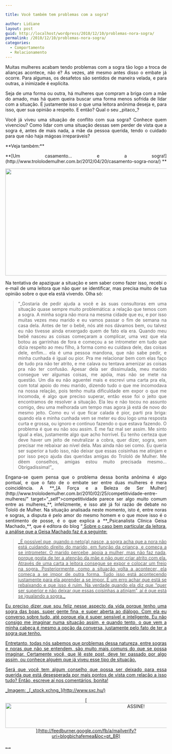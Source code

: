 ```yaml
---

title: Você também tem problemas com a sogra?

author: Lidiane
layout: post
guid: http://localhost/wordpress/2010/12/10/problemas-nora-sogra/
permalink: /2010/12/10/problemas-nora-sogra/
categories:
  - Comportamento
  - Relacionamento
---
```

<p style="text-align: justify;">
  Muitas mulheres acabam tendo problemas com a sogra tão logo a troca de alianças acontece, não é? Ás vezes, até mesmo antes disso o embate já ocorre. Para algumas, os desafetos são sentidos de maneira velada, e para outras, a inimizade é explícita.
</p>

<p style="text-align: justify;">
  Seja de uma forma ou outra, há mulheres que compram a briga com a mãe do amado, mas há quem queira buscar uma forma menos sofrida de lidar com a situação. É justamente isso o que uma leitora anônima deseja e, para isso, quer sua opinião a respeito. E então? Qual o seu _pitaco_?
</p>

<!--more-->

<p style="text-align: justify;">
  Você já viveu uma situação de conflito com sua sogra? Conhece quem vivenciou? Como lidar com uma situação dessas sem perder de vista que a sogra é, antes de mais nada, a mãe da pessoa querida, tendo o cuidado para que não haja mágoas irreparáveis?
</p>

<p style="text-align: justify;">
  **Veja também:**
</p>

<p style="text-align: justify;">
  **[Um casamento&#8230; e a sogra!](http://www.trololodemulher.com.br/2012/04/20/casamento-sogra-nora/) **
</p>

<p align="center">
  <a href="http://www.trololodemulher.com.br/blog/wp-content/uploads/2010/12/mulher-pensativa.jpg"><img class="alignnone size-full wp-image-5610" title="mulher pensativa" src="http://www.trololodemulher.com.br/blog/wp-content/uploads/2010/12/mulher-pensativa.jpg" alt="" width="512" height="334" /></a>
</p>

<p style="text-align: justify;">
  Na tentativa de apaziguar a situação e sem saber como fazer isso, recebi o e-mail de uma leitora que não quer se identificar, mas precisa muito de tua opinião sobre o que ela está vivendo. Olha só:
</p>

<blockquote style="text-align: justify;">
  <p>
    “_Gostaria de pedir ajuda a você e às suas consultoras em uma situação quase sempre muito problemática: a relação que temos com a sogra. A minha sogra não mora na mesma cidade que eu, e por isso muitas vezes meu marido e eu vamos passar o fim de semana na casa dela. Antes de ter o bebê, nós até nos dávamos bem, ou talvez eu não tivesse ainda enxergado quem de fato ela era. Quando meu bebê nasceu as coisas começaram a complicar, uma vez que ela botou as garrinhas de fora e começou a se intrometer em tudo que dizia respeito ao meu filho, à forma como eu cuidava dele, das coisas dele, enfim&#8230; ela é uma pessoa mandona, que não sabe pedir, e minha cunhada é igual ou pior. Pra me relacionar bem com elas faço de tudo pra não ter atrito, e me calava ou tentava amenizar as coisas pra não ter confusão. Apesar dela ser dissimulada, meu marido consegue ver algumas coisas, me apóia, mas não se mete na questão. Um dia eu não aguentei mais e escrevi uma carta pra ela, com total apoio do meu marido, dizendo tudo o que me incomodava na nossa relação, pois tenho muita dificuldade em expor o que me incomoda, é algo que preciso superar, então esse foi o jeito que encontramos de resolver a situação. Ela leu e não tocou no assunto comigo, deu uma melhorada um tempo mas agora já está de novo do mesmo jeito. Como eu vi que ficar calada é pior, parti pra briga: quando ela e minha cunhada vem se meter eu dou logo uma resposta curta e grossa, ou ignoro e continuo fazendo o que estava fazendo. O problema é que eu não sou assim. E me faz mal ser assim. Me sinto igual a elas, justamente algo que acho horrível. Eu tenho certeza que deve haver um jeito de neutralizar a cobra, quer dizer, sogra, sem precisar me rebaixar ao nível dela. Mas ainda não sei como. Eu queria ser superior a tudo isso, não deixar que essas coisinhas me atinjam e por isso peço ajuda das queridas amigas do Trololó de Mulher. Me dêem conselhos, amigas estou muito precisada mesmo&#8230; Obrigadíssima!”_
  </p>
</blockquote>

<p style="text-align: justify;">
  Engana-se quem pensa que o problema dessa bonita anônima é algo pontual, e que o fato de o embate ser entre duas mulheres é mera coincidência. A **_[A Força e a Beleza de Ser Mulher](http://www.trololodemulher.com.br/2010/02/25/competitividade-entre-mulheres/" target="_self">competitividade parece ser algo muito comum entre as mulheres</a>_**, infelizmente, e isso até já foi razão de debate no Tololó de Mulher. Na situação analisada neste momento, isto é, entre noras e sogras, a disputa é pelo amor do mesmo homem e o que move isso é o sentimento de posse, é o que explica a **_Psicanalista Clínica Geisa Machado_**, que é editora do blog &#8220;<a href="http://geisamachado.blogspot.com/) &#8220;. Segundo Geisa, não há outra saída para a situação que não seja a conscientização. &#8220;_A mãe precisa se conscientizar que o amor dela é de uma mãe para com o filho. A mulher precisa se conscientizar que o amor dela é de uma mulher para com o homem. Amores diferentes, forma de amar diferente. Os sentimentos estando misturados é que causam a confusão e os atritos_&#8220;, esclarece. A Psicanalista enfatiza que a confusão de sentimentos resulta, inconscientemente, num troca de amores: a mãe ama o filho como a um homem e a mulher ama o homem como a um filho. Geisa ainda alerta que tudo isso não é de hoje, vem desde os tempos remotos.
</p>

<p style="text-align: justify;">
  Sobre o caso bem particular da leitora, a análise que a Geisa Machado faz é a seguinte:
</p>

> <p style="text-align: justify;">
>   _É possível que, quando o neto(a) nasce, a sogra acha que a nora não está cuidando direito do marido, em função da criança, e começa a se intrometer. O marido percebe, apoia a mulher, mas não faz nada, porque gosta de ter a atenção da mãe e não quer criar atrito com ela. Através de uma carta a leitora consegue se expor e colocar um freio na sogra. Posteriormente, como a situação volta a acontecer, ela começa a se impor de outra forma. Tudo isso está acontecendo justamente para ela aprender a se impor. É um erro achar que está se rebaixando e que isso é ruim. Na verdade quando ela diz que &#8220;quer ser superior e não deixar que essas coisinhas a atinjam&#8221;, aí é que está se igualando a sogra._
> </p>

<p style="text-align: justify;">
  Eu preciso dizer que sou feliz nesse aspecto da vida porque tenho uma sogra das boas, super gente fina, e super aberta ao diálogo. Com ela eu converso sobre tudo, até porque ela é super sensível e inteligente. Eu não consigo me imaginar numa situação assim, e quando tento, o que vem a minha cabeça é mesmo a opção da conversa, justamente pelo fato de ter a sogra que tenho.
</p>

<p style="text-align: justify;">
  Entretanto, todas nós sabemos que problemas dessa natureza, entre sogras e noras que não se entendem, são muito mais comuns do que se possa imaginar. Certamente você, que lê este post, deve ter passado por algo assim, ou conhece alguém que já viveu esse tipo de situação.
</p>

<p style="text-align: justify;">
  Será que você tem algum conselho que possa ser deixado para essa querida que está desesperada por mais pontos de vista com relação a isso tudo? Então, escreve aí nos comentários, bonita!
</p>

<p style="text-align: justify;">
  _Imagem: _[_stock.xchng_](http://www.sxc.hu/) 
</p>

<p align="center">
  [<img class="alignnone size-full wp-image-10439" src="http://www.trololodemulher.com.br/blog/wp-content/uploads/2014/09/ASSINE.png" alt="ASSINE!" width="800" height="78" />](http://feedburner.google.com/fb/a/mailverify?uri=blogbichafemea&loc=pt_BR) 
</p>

_ _